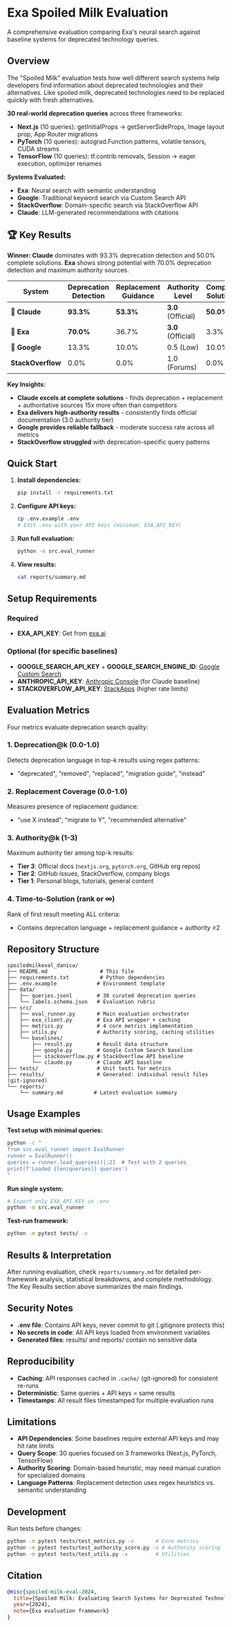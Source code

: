 # Exa Spoiled Milk Evaluation

A comprehensive evaluation comparing Exa's neural search against baseline systems for deprecated technology queries.

## Overview

The "Spoiled Milk" evaluation tests how well different search systems help developers find information about deprecated technologies and their alternatives. Like spoiled milk, deprecated technologies need to be replaced quickly with fresh alternatives.

**30 real-world deprecation queries** across three frameworks:
- **Next.js** (10 queries): getInitialProps → getServerSideProps, Image layout prop, App Router migrations
- **PyTorch** (10 queries): autograd.Function patterns, volatile tensors, CUDA streams  
- **TensorFlow** (10 queries): tf.contrib removals, Session → eager execution, optimizer renames

**Systems Evaluated:**
- **Exa**: Neural search with semantic understanding
- **Google**: Traditional keyword search via Custom Search API
- **StackOverflow**: Domain-specific search via StackOverflow API  
- **Claude**: LLM-generated recommendations with citations

## 🏆 Key Results

**Winner: Claude** dominates with 93.3% deprecation detection and 50.0% complete solutions.
**Exa** shows strong potential with 70.0% deprecation detection and maximum authority sources.

| **System** | **Deprecation Detection** | **Replacement Guidance** | **Authority Level** | **Complete Solutions** |
|------------|---------------------------|---------------------------|---------------------|------------------------|
| **🥇 Claude** | **93.3%** | **53.3%** | **3.0** (Official) | **50.0%** |
| **🥈 Exa** | **70.0%** | 36.7% | **3.0** (Official) | 3.3% |
| **🥉 Google** | 13.3% | 10.0% | 0.5 (Low) | 10.0% |
| **StackOverflow** | 0.0% | 0.0% | 1.0 (Forums) | 0.0% |

**Key Insights:**
- **Claude excels at complete solutions** - finds deprecation + replacement + authoritative sources 15x more often than competitors
- **Exa delivers high-authority results** - consistently finds official documentation (3.0 authority tier)
- **Google provides reliable fallback** - moderate success rate across all metrics
- **StackOverflow struggled** with deprecation-specific query patterns

## Quick Start

1. **Install dependencies:**
   ```bash
   pip install -r requirements.txt
   ```

2. **Configure API keys:**
   ```bash
   cp .env.example .env
   # Edit .env with your API keys (minimum: EXA_API_KEY)
   ```

3. **Run full evaluation:**
   ```bash
   python -m src.eval_runner
   ```

4. **View results:**
   ```bash
   cat reports/summary.md
   ```

## Setup Requirements

### Required
- **EXA_API_KEY**: Get from [exa.ai](https://exa.ai/)

### Optional (for specific baselines)
- **GOOGLE_SEARCH_API_KEY** + **GOOGLE_SEARCH_ENGINE_ID**: [Google Custom Search](https://cse.google.com/)
- **ANTHROPIC_API_KEY**: [Anthropic Console](https://console.anthropic.com/) (for Claude baseline)
- **STACKOVERFLOW_API_KEY**: [StackApps](https://stackapps.com/) (higher rate limits)

## Evaluation Metrics

Four metrics evaluate deprecation search quality:

### 1. Deprecation@k (0.0-1.0)
Detects deprecation language in top-k results using regex patterns:
- "deprecated", "removed", "replaced", "migration guide", "instead"

### 2. Replacement Coverage (0.0-1.0)  
Measures presence of replacement guidance:
- "use X instead", "migrate to Y", "recommended alternative"

### 3. Authority@k (1-3)
Maximum authority tier among top-k results:
- **Tier 3**: Official docs (`nextjs.org`, `pytorch.org`, GitHub org repos)
- **Tier 2**: GitHub issues, StackOverflow, company blogs
- **Tier 1**: Personal blogs, tutorials, general content

### 4. Time-to-Solution (rank or ∞)
Rank of first result meeting ALL criteria:
- Contains deprecation language + replacement guidance + authority ≥2

## Repository Structure

```
spoiledmilkeval_danica/
├── README.md                 # This file
├── requirements.txt          # Python dependencies  
├── .env.example             # Environment template
├── data/
│   ├── queries.jsonl        # 30 curated deprecation queries
│   └── labels.schema.json   # Evaluation rubric
├── src/
│   ├── eval_runner.py       # Main evaluation orchestrator
│   ├── exa_client.py        # Exa API wrapper + caching
│   ├── metrics.py           # 4 core metrics implementation
│   ├── utils.py             # Authority scoring, caching utilities
│   └── baselines/
│       ├── result.py        # Result data structure
│       ├── google.py        # Google Custom Search baseline
│       ├── stackoverflow.py # StackOverflow API baseline
│       └── claude.py        # Claude API baseline
├── tests/                   # Unit tests for metrics
├── results/                 # Generated: individual result files (git-ignored)
└── reports/
    └── summary.md          # Latest evaluation summary
```

## Usage Examples

**Test setup with minimal queries:**
```bash
python -c "
from src.eval_runner import EvalRunner
runner = EvalRunner()
queries = runner.load_queries()[:2]  # Test with 2 queries
print(f'Loaded {len(queries)} queries')
"
```

**Run single system:**
```bash
# Export only EXA_API_KEY in .env
python -m src.eval_runner
```

**Test-run framework:**
```bash
python -m pytest tests/ -v
```

## Results & Interpretation

After running evaluation, check `reports/summary.md` for detailed per-framework analysis, statistical breakdowns, and complete methodology. The Key Results section above summarizes the main findings.

## Security Notes

- **.env file**: Contains API keys, never commit to git (.gitignore protects this)
- **No secrets in code**: All API keys loaded from environment variables
- **Generated files**: results/ and reports/ contain no sensitive data

## Reproducibility

- **Caching**: API responses cached in `.cache/` (git-ignored) for consistent re-runs
- **Deterministic**: Same queries + API keys = same results
- **Timestamps**: All result files timestamped for multiple evaluation runs

## Limitations

- **API Dependencies**: Some baselines require external API keys and may hit rate limits  
- **Query Scope**: 30 queries focused on 3 frameworks (Next.js, PyTorch, TensorFlow)
- **Authority Scoring**: Domain-based heuristic, may need manual curation for specialized domains
- **Language Patterns**: Replacement detection uses regex heuristics vs. semantic understanding

## Development

Run tests before changes:
```bash
python -m pytest tests/test_metrics.py -v       # Core metrics
python -m pytest tests/test_authority_score.py -v # Authority scoring  
python -m pytest tests/test_utils.py -v         # Utilities
```

## Citation

```bibtex
@misc{spoiled-milk-eval-2024,
  title={Spoiled Milk: Evaluating Search Systems for Deprecated Technology Queries},
  year={2024},
  note={Exa evaluation framework}
}
```